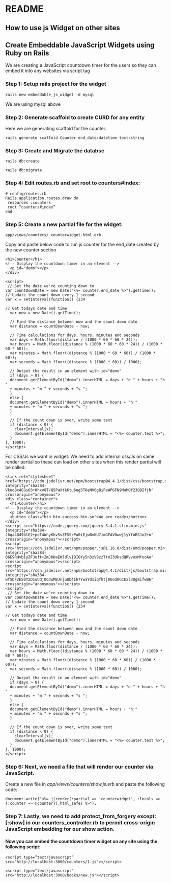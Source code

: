 # README

## How to use js Widget on other sites

## Create Embeddable JavaScript Widgets using Ruby on Rails

We are creating a JavaScript countdown timer for the users so they can embed it into any websites via script tag

### Step 1: Setup rails project for the widget

```
rails new embeddable_js_widget -d mysql
```

We are using mysql above

### Step 2: Generate scaffold to create CURD for any entity

Here we are generating scaffold for the counter.

```
rails generate scaffold Counter end_date:datetime text:string

```

### Step 3: Create and Migrate the databse

```
rails db:create

rails db:migrate
```

### Step 4: Edit routes.rb and set root to counters#index:

```
# config/routes.rb
Rails.application.routes.draw do
 resources :counters
 root “counters#index”
end
```

### Step 5: Create a new partial file for the widget:

```
app/views/counters/_counterwidget.html.erb
```

Copy and paste below code to run js counter for the end_date created by the new counter section

```
<h1>Counter</h1>
<!-- Display the countdown timer in an element -->
  <p id="demo"></p>
</div>

<script>
 // Set the date we're counting down to
var countDownDate = new Date("<%= counter.end_date %>").getTime();
// Update the count down every 1 second
var x = setInterval(function() {234

// Get todays date and time
  var now = new Date().getTime();
    
  // Find the distance between now and the count down date
  var distance = countDownDate - now;
    
  // Time calculations for days, hours, minutes and seconds
  var days = Math.floor(distance / (1000 * 60 * 60 * 24));
  var hours = Math.floor((distance % (1000 * 60 * 60 * 24)) / (1000 * 60 * 60));
  var minutes = Math.floor((distance % (1000 * 60 * 60)) / (1000 * 60));
  var seconds = Math.floor((distance % (1000 * 60)) / 1000);
    
  // Output the result in an element with id="demo"
  if (days > 0) {
  document.getElementById("demo").innerHTML = days + "d " + hours + "h "
  + minutes + "m " + seconds + "s ";
  }
  else {
  document.getElementById("demo").innerHTML = hours + "h "
  + minutes + "m " + seconds + "s ";
  }
    
  // If the count down is over, write some text 
  if (distance < 0) {
    clearInterval(x);
    document.getElementById("demo").innerHTML = "<%= counter.text %>";
  }
}, 1000);
</script>
```

For CSS/Js we want in widget: We need to add internal css/Js on same render partial so these can load on other sites when this render partial will be called.

```
<link rel="stylesheet" href="https://cdn.jsdelivr.net/npm/bootstrap@4.4.1/dist/css/bootstrap.min.css" integrity="sha384-Vkoo8x4CGsO3+Hhxv8T/Q5PaXtkKtu6ug5TOeNV6gBiFeWPGFN9MuhOf23Q9Ifjh" crossorigin="anonymous">
<div class="container">
  <h1>Counter</h1>
<!-- Display the countdown timer in an element -->
  <p id="demo"></p>
  <button class="btn btn-success btn-sm">We are ready</button>
</div>
<script src="https://code.jquery.com/jquery-3.4.1.slim.min.js" integrity="sha384-J6qa4849blE2+poT4WnyKhv5vZF5SrPo0iEjwBvKU7imGFAV0wwj1yYfoRSJoZ+n" crossorigin="anonymous"></script>
<script src="https://cdn.jsdelivr.net/npm/popper.js@1.16.0/dist/umd/popper.min.js" integrity="sha384-Q6E9RHvbIyZFJoft+2mJbHaEWldlvI9IOYy5n3zV9zzTtmI3UksdQRVvoxMfooAo" crossorigin="anonymous"></script>
<script src="https://cdn.jsdelivr.net/npm/bootstrap@4.4.1/dist/js/bootstrap.min.js" integrity="sha384-wfSDF2E50Y2D1uUdj0O3uMBJnjuUD4Ih7YwaYd1iqfktj0Uod8GCExl3Og8ifwB6" crossorigin="anonymous"></script>
<script>
 // Set the date we're counting down to
var countDownDate = new Date("<%= counter.end_date %>").getTime();
// Update the count down every 1 second
var x = setInterval(function() {234

// Get todays date and time
  var now = new Date().getTime();
    
  // Find the distance between now and the count down date
  var distance = countDownDate - now;
    
  // Time calculations for days, hours, minutes and seconds
  var days = Math.floor(distance / (1000 * 60 * 60 * 24));
  var hours = Math.floor((distance % (1000 * 60 * 60 * 24)) / (1000 * 60 * 60));
  var minutes = Math.floor((distance % (1000 * 60 * 60)) / (1000 * 60));
  var seconds = Math.floor((distance % (1000 * 60)) / 1000);
    
  // Output the result in an element with id="demo"
  if (days > 0) {
  document.getElementById("demo").innerHTML = days + "d " + hours + "h "
  + minutes + "m " + seconds + "s ";
  }
  else {
  document.getElementById("demo").innerHTML = hours + "h "
  + minutes + "m " + seconds + "s ";
  }
    
  // If the count down is over, write some text 
  if (distance < 0) {
    clearInterval(x);
    document.getElementById("demo").innerHTML = "<%= counter.text %>";
  }
}, 1000);
</script>

```

### Step 6: Next, we need a file that will render our counter via JavaScript. 

Create a new file in _app/views/counters/show.js.erb_ and paste the following code:

```
document.write("<%= j(render(:partial => 'counterwidget', :locals => {:counter => @counter}).html_safe) %>");
```

### Step 7: Lastly, we need to add protect_from_forgery except: [:show] in our counters_controller.rb to permit cross-origin JavaScript embedding for our show action.


#### Now you can embed the countdown timer widget on any site using the following script:

```
<script type=”text/javascript” src=”http://localhost:3000/counters/1.js"></script>
```

```
<script type="text/javascript" src="http://localhost:3000/books/new.js"></script> 
```

